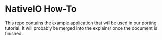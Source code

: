 # NativeIO How-To
This repo contains the example application that will be used in our porting
tutorial. It will probably be merged into the explainer once the document is
finished.
